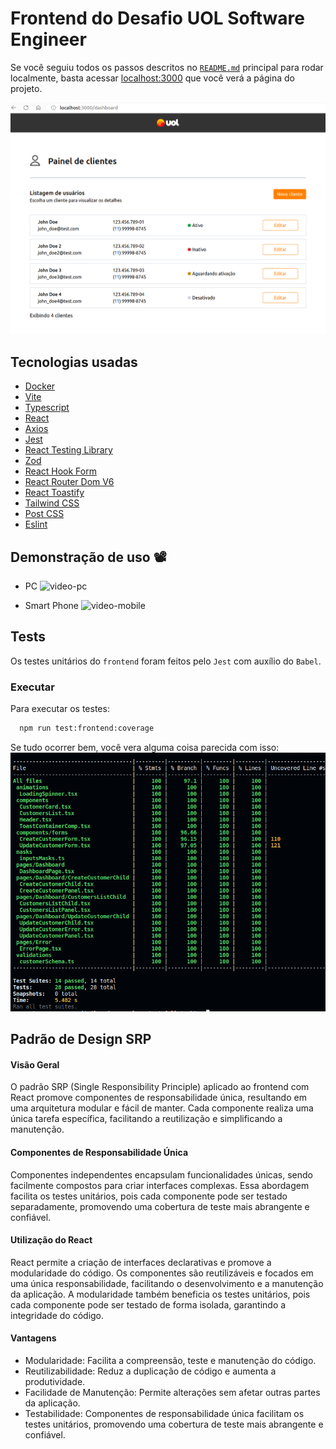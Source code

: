 # Frontend do Desafio UOL Software Engineer

Se você seguiu todos os passos descritos no [`README.md`](https://github.com/luandersonalvesdev/customer-manager/blob/luanderson-alves-test-fullstack/README.md) principal para rodar localmente, basta acessar [localhost:3000](http://localhost:3000) que você verá a página do projeto.

![frontend](/assets/preview-frontend.png)

## Tecnologias usadas

- [Docker](https://www.docker.com/)
- [Vite](https://vitejs.dev/)
- [Typescript](https://www.typescriptlang.org/)
- [React](https://react.dev/)
- [Axios](https://axios-http.com/)
- [Jest](https://jestjs.io/pt-BR/)
- [React Testing Library](https://testing-library.com/docs/react-testing-library/intro/)
- [Zod](https://zod.dev/)
- [React Hook Form](https://react-hook-form.com/)
- [React Router Dom V6](https://reactrouter.com/en/main)
- [React Toastify](https://fkhadra.github.io/react-toastify/introduction/)
- [Tailwind CSS](https://tailwindcss.com/)
- [Post CSS](https://postcss.org/)
- [Eslint](https://eslint.org/)

## Demonstração de uso 📽️

- PC
![video-pc](../assets/preview-usage-pc.gif)

- Smart Phone
![video-mobile](../assets/preview-usage-mobile.gif)

## Tests

Os testes unitários do `frontend` foram feitos pelo `Jest` com auxílio do `Babel`.

### Executar

Para executar os testes:
```bash
  npm run test:frontend:coverage
```

Se tudo ocorrer bem, você vera alguma coisa parecida com isso:
![preview-test-api-coverage](/assets/preview-tests-frontend-coverage.png)

## Padrão de Design SRP
#### Visão Geral
O padrão SRP (Single Responsibility Principle) aplicado ao frontend com React promove componentes de responsabilidade única, resultando em uma arquitetura modular e fácil de manter. Cada componente realiza uma única tarefa específica, facilitando a reutilização e simplificando a manutenção.

#### Componentes de Responsabilidade Única
Componentes independentes encapsulam funcionalidades únicas, sendo facilmente compostos para criar interfaces complexas. Essa abordagem facilita os testes unitários, pois cada componente pode ser testado separadamente, promovendo uma cobertura de teste mais abrangente e confiável.

#### Utilização do React
React permite a criação de interfaces declarativas e promove a modularidade do código. Os componentes são reutilizáveis e focados em uma única responsabilidade, facilitando o desenvolvimento e a manutenção da aplicação. A modularidade também beneficia os testes unitários, pois cada componente pode ser testado de forma isolada, garantindo a integridade do código.

#### Vantagens
- Modularidade: Facilita a compreensão, teste e manutenção do código.
- Reutilizabilidade: Reduz a duplicação de código e aumenta a produtividade.
- Facilidade de Manutenção: Permite alterações sem afetar outras partes da aplicação.
- Testabilidade: Componentes de responsabilidade única facilitam os testes unitários, promovendo uma cobertura de teste mais abrangente e confiável.


